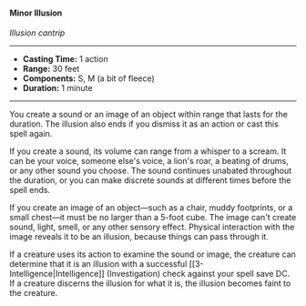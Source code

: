 #### Minor Illusion
*Illusion cantrip*
___
- **Casting Time:** 1 action
- **Range:** 30 feet
- **Components:** S, M (a bit of fleece)
- **Duration:** 1 minute
---
You create a sound or an image of an object within range that lasts for the duration. The illusion also ends if you dismiss it as an action or cast this spell again.

If you create a sound, its volume can range from a whisper to a scream. It can be your voice, someone else's voice, a lion's roar, a beating of drums, or any other sound you choose. The sound continues unabated throughout the duration, or you can make discrete sounds at different times before the spell ends.

If you create an image of an object—such as a chair, muddy footprints, or a small chest—it must be no larger than a 5-foot cube. The image can't create sound, light, smell, or any other sensory effect. Physical interaction with the image reveals it to be an illusion, because things can pass through it.

If a creature uses its action to examine the sound or image, the creature can determine that it is an illusion with a successful [[3-Intelligence|Intelligence]] (Investigation) check against your spell save DC. If a creature discerns the illusion for what it is, the illusion becomes faint to the creature.
